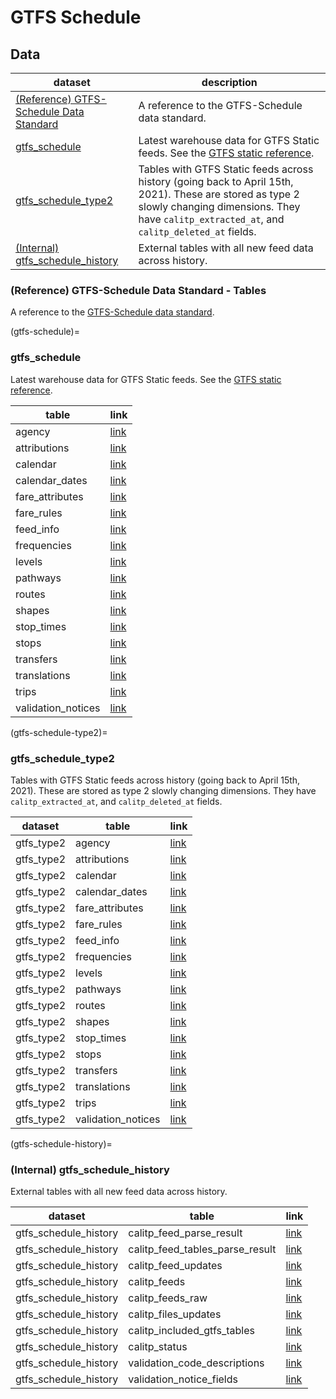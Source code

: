 # GTFS Schedule

## Data

| dataset | description |
| ------- | ----------- |
| [(Reference) GTFS-Schedule Data Standard](https://developers.google.com/transit/gtfs/reference#agencytxt) | A reference to the GTFS-Schedule data standard. |
| [gtfs_schedule](gtfs-schedule) | Latest warehouse data for GTFS Static feeds. See the [GTFS static reference](https://developers.google.com/transit/gtfs/reference). |
| [gtfs_schedule_type2](gtfs-schedule-type2) | Tables with GTFS Static feeds across history (going back to April 15th, 2021). These are stored as type 2 slowly changing dimensions. They have `calitp_extracted_at`, and `calitp_deleted_at` fields. |
| [(Internal) gtfs_schedule_history](gtfs-schedule-history) | External tables with all new feed data across history. |

### (Reference) GTFS-Schedule Data Standard - Tables
A reference to the [GTFS-Schedule data standard](https://developers.google.com/transit/gtfs/reference#agencytxt).

(gtfs-schedule)=
### gtfs_schedule
Latest warehouse data for GTFS Static feeds. See the [GTFS static reference](https://developers.google.com/transit/gtfs/reference).

|table             |link                                                                                             |
|------------------|-------------------------------------------------------------------------------------------------|
|agency            |<a href="https://dbt-docs.calitp.org/#!/model/model.calitp_warehouse.agency">link</a>            |
|attributions      |<a href="https://dbt-docs.calitp.org/#!/model/model.calitp_warehouse.attributions">link</a>      |
|calendar          |<a href="https://dbt-docs.calitp.org/#!/model/model.calitp_warehouse.calendar">link</a>          |
|calendar_dates    |<a href="https://dbt-docs.calitp.org/#!/model/model.calitp_warehouse.calendar_dates">link</a>    |
|fare_attributes   |<a href="https://dbt-docs.calitp.org/#!/model/model.calitp_warehouse.fare_attributes">link</a>   |
|fare_rules        |<a href="https://dbt-docs.calitp.org/#!/model/model.calitp_warehouse.fare_rules#details">link</a>|
|feed_info         |<a href="https://dbt-docs.calitp.org/#!/model/model.calitp_warehouse.feed_info">link</a>         |
|frequencies       |<a href="https://dbt-docs.calitp.org/#!/model/model.calitp_warehouse.frequencies">link</a>       |
|levels            |<a href="https://dbt-docs.calitp.org/#!/model/model.calitp_warehouse.levels">link</a>            |
|pathways          |<a href="https://dbt-docs.calitp.org/#!/model/model.calitp_warehouse.pathways">link</a>          |
|routes            |<a href="https://dbt-docs.calitp.org/#!/model/model.calitp_warehouse.routes">link</a>            |
|shapes            |<a href="https://dbt-docs.calitp.org/#!/model/model.calitp_warehouse.shapes">link</a>            |
|stop_times        |<a href="https://dbt-docs.calitp.org/#!/model/model.calitp_warehouse.stop_times">link</a>        |
|stops             |<a href="https://dbt-docs.calitp.org/#!/model/model.calitp_warehouse.stops">link</a>             |
|transfers         |<a href="https://dbt-docs.calitp.org/#!/model/model.calitp_warehouse.transfers">link</a>         |
|translations      |<a href="https://dbt-docs.calitp.org/#!/model/model.calitp_warehouse.translations">link</a>      |
|trips             |<a href="https://dbt-docs.calitp.org/#!/model/model.calitp_warehouse.trips">link</a>             |
|validation_notices|<a href="https://dbt-docs.calitp.org/#!/model/model.calitp_warehouse.validation_notices">link</a>|

(gtfs-schedule-type2)=
### gtfs_schedule_type2
Tables with GTFS Static feeds across history (going back to April 15th, 2021). These are stored as type 2 slowly changing dimensions. They have `calitp_extracted_at`, and `calitp_deleted_at` fields.

|dataset   |table             |link                                                                                                          |
|----------|------------------|--------------------------------------------------------------------------------------------------------------|
|gtfs_type2|agency            |<a href="https://dbt-docs.calitp.org/#!/source/source.calitp_warehouse.gtfs_type2.agency">link</a>            |
|gtfs_type2|attributions      |<a href="https://dbt-docs.calitp.org/#!/source/source.calitp_warehouse.gtfs_type2.attributions">link</a>      |
|gtfs_type2|calendar          |<a href="https://dbt-docs.calitp.org/#!/source/source.calitp_warehouse.gtfs_type2.calendar">link</a>          |
|gtfs_type2|calendar_dates    |<a href="https://dbt-docs.calitp.org/#!/source/source.calitp_warehouse.gtfs_type2.calendar_dates">link</a>    |
|gtfs_type2|fare_attributes   |<a href="https://dbt-docs.calitp.org/#!/source/source.calitp_warehouse.gtfs_type2.fare_attributes">link</a>   |
|gtfs_type2|fare_rules        |<a href="https://dbt-docs.calitp.org/#!/source/source.calitp_warehouse.gtfs_type2.fare_rules">link</a>        |
|gtfs_type2|feed_info         |<a href="https://dbt-docs.calitp.org/#!/source/source.calitp_warehouse.gtfs_type2.feed_info">link</a>         |
|gtfs_type2|frequencies       |<a href="https://dbt-docs.calitp.org/#!/source/source.calitp_warehouse.gtfs_type2.frequencies">link</a>       |
|gtfs_type2|levels            |<a href="https://dbt-docs.calitp.org/#!/source/source.calitp_warehouse.gtfs_type2.levels">link</a>            |
|gtfs_type2|pathways          |<a href="https://dbt-docs.calitp.org/#!/source/source.calitp_warehouse.gtfs_type2.pathways">link</a>          |
|gtfs_type2|routes            |<a href="https://dbt-docs.calitp.org/#!/source/source.calitp_warehouse.gtfs_type2.routes">link</a>            |
|gtfs_type2|shapes            |<a href="https://dbt-docs.calitp.org/#!/source/source.calitp_warehouse.gtfs_type2.shapes">link</a>            |
|gtfs_type2|stop_times        |<a href="https://dbt-docs.calitp.org/#!/source/source.calitp_warehouse.gtfs_type2.stop_times">link</a>        |
|gtfs_type2|stops             |<a href="https://dbt-docs.calitp.org/#!/source/source.calitp_warehouse.gtfs_type2.stops">link</a>             |
|gtfs_type2|transfers         |<a href="https://dbt-docs.calitp.org/#!/source/source.calitp_warehouse.gtfs_type2.transfers">link</a>         |
|gtfs_type2|translations      |<a href="https://dbt-docs.calitp.org/#!/source/source.calitp_warehouse.gtfs_type2.translations">link</a>      |
|gtfs_type2|trips             |<a href="https://dbt-docs.calitp.org/#!/source/source.calitp_warehouse.gtfs_type2.trips">link</a>             |
|gtfs_type2|validation_notices|<a href="https://dbt-docs.calitp.org/#!/source/source.calitp_warehouse.gtfs_type2.validation_notices">link</a>|

(gtfs-schedule-history)=
### (Internal) gtfs_schedule_history
External tables with all new feed data across history.

|dataset              |table                          |link                                                                                                                                  |
|---------------------|-------------------------------|--------------------------------------------------------------------------------------------------------------------------------------|
|gtfs_schedule_history|calitp_feed_parse_result       |<a href="https://dbt-docs.calitp.org/#!/source/source.calitp_warehouse.gtfs_schedule_history.calitp_feed_parse_result">link</a>       |
|gtfs_schedule_history|calitp_feed_tables_parse_result|<a href="https://dbt-docs.calitp.org/#!/source/source.calitp_warehouse.gtfs_schedule_history.calitp_feed_tables_parse_result">link</a>|
|gtfs_schedule_history|calitp_feed_updates            |<a href="https://dbt-docs.calitp.org/#!/source/source.calitp_warehouse.gtfs_schedule_history.calitp_feed_updates">link</a>            |
|gtfs_schedule_history|calitp_feeds                   |<a href="https://dbt-docs.calitp.org/#!/source/source.calitp_warehouse.gtfs_schedule_history.calitp_feeds">link</a>                   |
|gtfs_schedule_history|calitp_feeds_raw               |<a href="https://dbt-docs.calitp.org/#!/source/source.calitp_warehouse.gtfs_schedule_history.calitp_feeds_raw">link</a>               |
|gtfs_schedule_history|calitp_files_updates           |<a href="https://dbt-docs.calitp.org/#!/source/source.calitp_warehouse.gtfs_schedule_history.calitp_files_updates">link</a>           |
|gtfs_schedule_history|calitp_included_gtfs_tables    |<a href="https://dbt-docs.calitp.org/#!/source/source.calitp_warehouse.gtfs_schedule_history.calitp_included_gtfs_tables">link</a>    |
|gtfs_schedule_history|calitp_status                  |<a href="https://dbt-docs.calitp.org/#!/source/source.calitp_warehouse.gtfs_schedule_history.calitp_status">link</a>                  |
|gtfs_schedule_history|validation_code_descriptions   |<a href="https://dbt-docs.calitp.org/#!/source/source.calitp_warehouse.gtfs_schedule_history.validation_code_descriptions">link</a>   |
|gtfs_schedule_history|validation_notice_fields       |<a href="https://dbt-docs.calitp.org/#!/source/source.calitp_warehouse.gtfs_schedule_history.validation_notice_fields">link</a>       |
